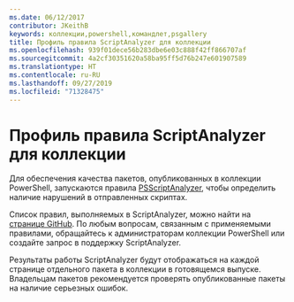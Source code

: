 ```yaml
---
ms.date: 06/12/2017
contributor: JKeithB
keywords: коллекции,powershell,командлет,psgallery
title: Профиль правила ScriptAnalyzer для коллекции
ms.openlocfilehash: 939f01dece56b283dbe6e03c888f42ff866707af
ms.sourcegitcommit: 4a2cf30351620a58ba95ff5d76b247e601907589
ms.translationtype: HT
ms.contentlocale: ru-RU
ms.lasthandoff: 09/27/2019
ms.locfileid: "71328475"
---
```

# <a name="scriptanalyzer-rule-profile-for-gallery"></a>Профиль правила ScriptAnalyzer для коллекции

Для обеспечения качества пакетов, опубликованных в коллекции PowerShell, запускаются правила [PSScriptAnalyzer](https://github.com/PowerShell/PSScriptAnalyzer), чтобы определить наличие нарушений в отправленных скриптах.

Список правил, выполняемых в ScriptAnalyzer, можно найти на [странице GitHub](https://github.com/PowerShell/PSScriptAnalyzer/blob/development/Engine/Settings/PSGallery.psd1).
По любым вопросам, связанным с применяемыми правилами, обращайтесь к администраторам коллекции PowerShell или создайте запрос в поддержку ScriptAnalyzer.

Результаты работы ScriptAnalyzer будут отображаться на каждой странице отдельного пакета в коллекции в готовящемся выпуске. Владельцам пакетов рекомендуется проверять опубликованные пакеты на наличие серьезных ошибок.
